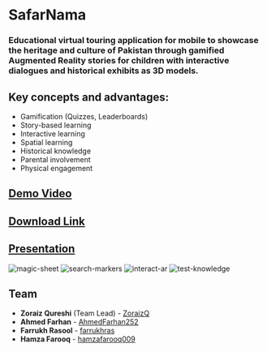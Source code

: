 # SafarNama

### Educational virtual touring application for mobile to showcase the heritage and culture of Pakistan through gamified Augmented Reality stories for children with interactive dialogues and historical exhibits as 3D models.

## Key concepts and advantages:
- Gamification (Quizzes, Leaderboards)
- Story-based learning
- Interactive learning
- Spatial learning
- Historical knowledge
- Parental involvement
- Physical engagement

## [Demo Video](https://drive.google.com/file/d/18yr_Bmii4lxhLZcNgRa9FL_sL9e0CZIp/view?usp=sharing)
## [Download Link](https://github.com/AhmedFarhan252/SafarNama/releases)
## [Presentation](https://www.canva.com/design/DAEQOL9rAyA/OSeFMG8oTmGz1zM5R2QWxQ/view?utm_content=DAEQOL9rAyA&utm_campaign=designshare&utm_medium=link2&utm_source=sharebutton)

![magic-sheet](Images/magic-sheet.png=500x200)
![search-markers](Images/search-markers.png=500x200)
![interact-ar](Images/interact-ar.png=500x200)
![test-knowledge](Images/test-knowledge.png=500x200) 


## Team

- **Zoraiz Qureshi** (Team Lead) - [ZoraizQ](https://github.com/ZoraizQ)
- **Ahmed Farhan** - [AhmedFarhan252](https://github.com/AhmedFarhan252)
- **Farrukh Rasool** - [farrukhras](https://github.com/farrukhras)
- **Hamza Farooq** - [hamzafarooq009](https://github.com/hamzafarooq009)
